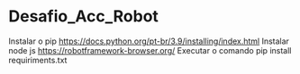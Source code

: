 # Desafio_Acc_Robot

Instalar o pip https://docs.python.org/pt-br/3.9/installing/index.html
Instalar node js https://robotframework-browser.org/
Executar o comando pip install requiriments.txt
